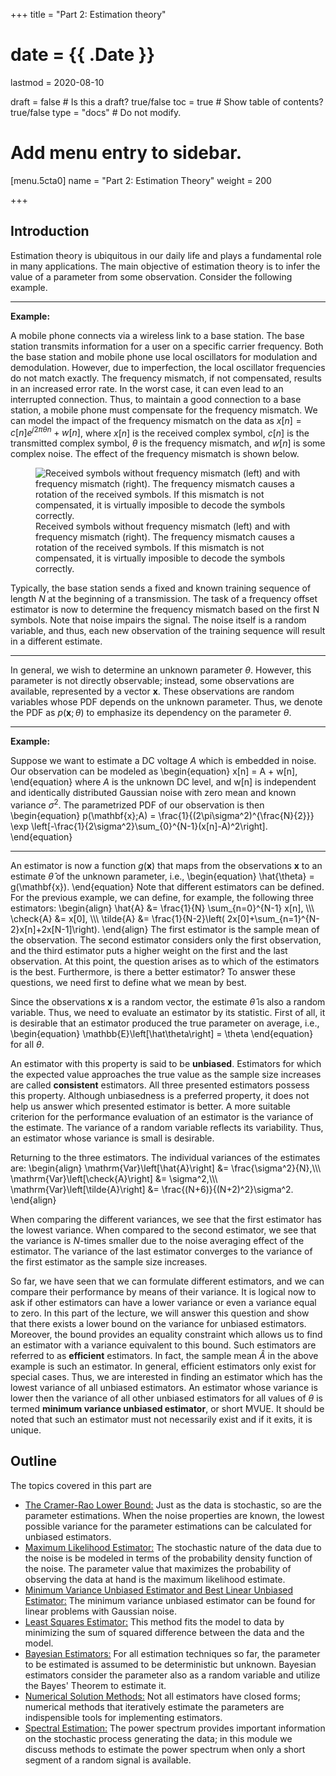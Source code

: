 +++
title = "Part 2: Estimation theory"

# date = {{ .Date }}
lastmod = 2020-08-10

draft = false  # Is this a draft? true/false
toc = true  # Show table of contents? true/false
type = "docs"  # Do not modify.

# Add menu entry to sidebar.
[menu.5cta0]
name = "Part 2: Estimation Theory"
weight = 200

+++



## Introduction

Estimation theory is ubiquitous in our daily life and plays a fundamental role in many applications. The main objective of estimation theory is to infer the value of a parameter from some observation. Consider the following example.

---
<b>Example:</b>

A mobile phone connects via a wireless link to a base station. The base station transmits information for a user on a specific carrier frequency.  Both the base station and mobile phone use local oscillators for modulation and demodulation. However, due to imperfection, the local oscillator frequencies do not match exactly. The frequency mismatch, if not compensated, results in an increased error rate. In the worst case, it can even lead to an interrupted connection. Thus, to maintain a good connection to a base station, a mobile phone must compensate for the frequency mismatch. We can model the impact of the frequency mismatch on the data as
$x[n] = c[n]e^{j2\pi \theta n} + w[n]$,
where $x[n]$ is the received complex symbol, $c[n]$ is the transmitted complex symbol, $\theta$ is the frequency mismatch, and $w[n]$ is some complex noise. The effect of the frequency mismatch is shown below.

<figure>
  <img
    src="/../files/7.Images/statistical/estimation/cfo_ex.jpg"
    alt="Received symbols without frequency mismatch (left) and with frequency mismatch (right). The frequency mismatch causes a rotation of the received symbols. If this mismatch is not compensated, it is virtually imposible to decode the symbols correctly."
  />
  <figcaption class="numbered">
      Received symbols without frequency mismatch (left) and with frequency mismatch (right). The frequency mismatch causes a rotation of the received symbols. If this mismatch is not compensated, it is virtually imposible to decode the symbols correctly.
  </figcaption>
</figure>


Typically, the base station sends a fixed and known training sequence of length $N$ at the beginning of a transmission. The task of a frequency offset estimator is now to determine the frequency mismatch based on the first N symbols. Note that noise impairs the signal. The noise itself is a random variable, and thus, each new observation of the training sequence will result in a different estimate.

---


In general, we wish to determine an unknown parameter $\theta$. However, this parameter is not directly observable; instead, some observations are available, represented by a vector $\mathbf{x}$. These observations are random variables whose PDF depends on the unknown parameter. Thus, we denote the PDF as $p(\mathbf{x}; \theta)$ to emphasize its dependency on the parameter $\theta$.


---
<b>Example:</b>

Suppose we want to estimate a DC voltage $A$ which is embedded in noise. Our observation can be modeled as
\begin{equation}
x[n] = A + w[n],
\end{equation}
where $A$ is the unknown DC level, and w[n] is independent and identically distributed Gaussian noise with zero mean and known variance $\sigma^2$. The parametrized PDF of our observation is then
\begin{equation}
p(\mathbf{x};A) = \frac{1}{(2\pi\sigma^2)^{\frac{N}{2}}} \exp \\left[-\frac{1}{2\sigma^2}\sum_{0}^{N-1}(x[n]-A)^2\\right].
\end{equation}

---

 An estimator is now a function $g(\mathbf{x})$ that maps from the observations $\mathbf{x}$ to an estimate $\hat\theta$ of the unknown parameter, i.e.,
\begin{equation}
\hat{\theta} = g(\mathbf{x}).
\end{equation}
Note that different estimators can be defined. For the previous example, we can define, for example, the following three estimators:
\begin{align}
	\hat{A} &= \frac{1}{N} \sum_{n=0}^{N-1} x[n], \\\\\\
	\check{A} &= x[0], \\\\\\
	\tilde{A} &= \frac{1}{N-2}\\left( 2x[0]+\sum_{n=1}^{N-2}x[n]+2x[N-1]\\right).
\end{align}
The first estimator is the sample mean of the observation. The second estimator considers only the first observation, and the third estimator puts a higher weight on the first and the last observation. At this point, the question arises as to which of the estimators is the best. Furthermore, is there a better estimator? To answer these questions, we need first to define what we mean by best.

Since the observations $\mathbf{x}$ is a  random vector, the estimate $\hat\theta$ is also a random variable. Thus, we need to evaluate an estimator by its statistic. First of all, it is desirable that an estimator produced the true parameter on average, i.e.,
\begin{equation}
  \mathbb{E}\\left[\hat\theta\\right] = \theta
\end{equation}
for all $\theta$.

An estimator with this property is said to be **unbiased**. Estimators for which the expected value approaches the true value as the sample size increases are called **consistent** estimators. All three presented estimators possess this property. Although unbiasedness is a preferred property, it does not help us answer which presented estimator is better. A more suitable criterion for the performance evaluation of an estimator is the variance of the estimate. The variance of a random variable reflects its variability. Thus, an estimator whose variance is small is desirable.

Returning to the three estimators. The individual variances of the estimates are:
\begin{align}
\mathrm{Var}\\left[\hat{A}\\right] &= \frac{\sigma^2}{N},\\\\\\
\mathrm{Var}\\left[\check{A}\\right] &= \sigma^2,\\\\\\
\mathrm{Var}\\left[\tilde{A}\\right] &= \frac{(N+6)}{(N+2)^2}\sigma^2.
\end{align}

When comparing the different variances, we see that the first estimator has the lowest variance. When compared to the second estimator, we see that the variance is $N$-times smaller due to the noise averaging effect of the estimator. The variance of the last estimator converges to the variance of the first estimator as the sample size increases.

So far, we have seen that we can formulate different estimators, and we can compare their performance by means of their variance. It is logical now to ask if other estimators can have a lower variance or even a variance equal to zero. In this part of the lecture, we will answer this question and show that there exists a lower bound on the variance for unbiased estimators. Moreover, the bound provides an equality constraint which allows us to find an estimator with a variance equivalent to this bound. Such estimators are referred to as **efficient** estimators. In fact, the sample mean $\hat{A}$ in the above example is such an estimator. In general, efficient estimators only exist for special cases. Thus, we are interested in finding an estimator which has the lowest variance of all unbiased estimators. An estimator whose variance is lower then the variance of all other unbiased estimators for all values of $\theta$ is termed **minimum variance unbiased estimator**, or short MVUE. It should be noted that such an estimator must not necessarily exist and if it exits, it is unique.


## Outline
The topics covered in this part are

<ul>
<li><a href="../statisticalsignalprocessing_estimation_CRLB">The Cramer-Rao Lower Bound:</a> Just as the data is stochastic, so are the parameter estimations. When the noise properties are known, the lowest possible variance for the parameter estimations can be calculated for unbiased estimators.
<li><a href="../statisticalsignalprocessing_estimation_MaximumLikelihood">Maximum Likelihood Estimator:</a> The stochastic nature of the data due to the noise is be modeled in terms of the probability density function of the noise. The parameter value that maximizes the probability of observing the data at hand is the maximum likelihood estimate.
<li><a href="../statisticalsignalprocessing_estimation_MVUE_linear">Minimum Variance Unbiased Estimator and Best Linear Unbiased Estimator:</a> The minimum variance unbiased estimator can be found for linear problems with Gaussian noise.
<li><a href="../statisticalsignalprocessing_estimation_leastsquares">Least Squares Estimator:</a> This method fits the model to data by minimizing the sum of squared difference between the data and the model.
<li><a href="../statisticalsignalprocessing_estimation_Bayes">Bayesian Estimators:</a> For all estimation techniques so far, the parameter to be estimated is assumed to be deterministic but unknown. Bayesian estimators consider the parameter also as a random variable and utilize the Bayes' Theorem to estimate it.
<li><a href="../statisticalsignalprocessing_estimation_numerical_methods">Numerical Solution Methods:</a> Not all estimators have closed forms; numerical methods that iteratively estimate the parameters are indispensible tools for implementing estimators.
<li><a href="../statisticalsignalprocessing_spectrum_main">Spectral Estimation:</a>
The power spectrum provides important information on the stochastic process generating the data; in this module we discuss methods to estimate the power spectrum when only a short segment of a random signal is available.</ul>
